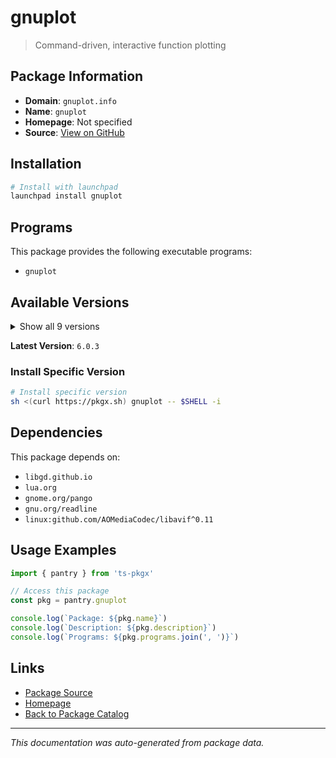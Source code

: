 # gnuplot

> Command-driven, interactive function plotting

## Package Information

- **Domain**: `gnuplot.info`
- **Name**: `gnuplot`
- **Homepage**: Not specified
- **Source**: [View on GitHub](https://github.com/pkgxdev/pantry/tree/main/projects/gnuplot.info/package.yml)

## Installation

```bash
# Install with launchpad
launchpad install gnuplot
```

## Programs

This package provides the following executable programs:

- `gnuplot`

## Available Versions

<details>
<summary>Show all 9 versions</summary>

- `6.0.3`, `6.0.2`, `6.0.1`, `6.0.0`, `5.4.10`
- `5.4.9`, `5.4.8`, `5.4.7`, `5.4.6`

</details>

**Latest Version**: `6.0.3`

### Install Specific Version

```bash
# Install specific version
sh <(curl https://pkgx.sh) gnuplot -- $SHELL -i
```

## Dependencies

This package depends on:

- `libgd.github.io`
- `lua.org`
- `gnome.org/pango`
- `gnu.org/readline`
- `linux:github.com/AOMediaCodec/libavif^0.11`

## Usage Examples

```typescript
import { pantry } from 'ts-pkgx'

// Access this package
const pkg = pantry.gnuplot

console.log(`Package: ${pkg.name}`)
console.log(`Description: ${pkg.description}`)
console.log(`Programs: ${pkg.programs.join(', ')}`)
```

## Links

- [Package Source](https://github.com/pkgxdev/pantry/tree/main/projects/gnuplot.info/package.yml)
- [Homepage](#)
- [Back to Package Catalog](../package-catalog.md)

---

*This documentation was auto-generated from package data.*
